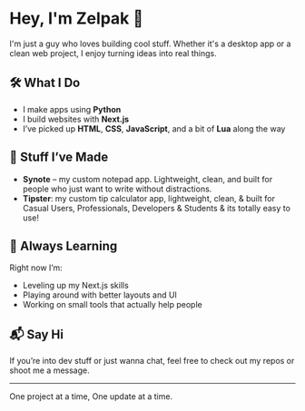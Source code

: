 # Hey, I'm Zelpak 👋

I'm just a guy who loves building cool stuff. Whether it's a desktop app or a clean web project, I enjoy turning ideas into real things.

## 🛠 What I Do

- I make apps using **Python**
- I build websites with **Next.js**
- I’ve picked up **HTML**, **CSS**, **JavaScript**, and a bit of **Lua** along the way

## 🧪 Stuff I’ve Made

- **Synote** – my custom notepad app. Lightweight, clean, and built for people who just want to write without distractions.
- **Tipster**: my custom tip calculator app, lightweight, clean, & built for Casual Users, Professionals, Developers & Students & its totally easy to use!

## 🚧 Always Learning

Right now I’m:
- Leveling up my Next.js skills
- Playing around with better layouts and UI
- Working on small tools that actually help people

## 📬 Say Hi

If you’re into dev stuff or just wanna chat, feel free to check out my repos or shoot me a message.

---

One project at a time, One update at a time.
